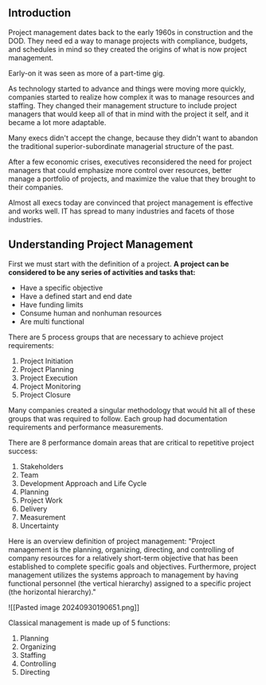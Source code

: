 ## Introduction
Project management dates back to the early 1960s in construction and the DOD. They need ed a way to manage projects with compliance, budgets, and schedules in mind so they created the origins of what is now project management.

Early-on it was seen as more of a part-time gig. 

As technology started to advance and things were moving more quickly, companies started to realize how complex it was to manage resources and staffing. They changed their management structure to include project managers that would keep all of that in mind with the project it self, and it became a lot more adaptable. 

Many execs didn't accept the change, because they didn't want to abandon the traditional superior-subordinate managerial structure of the past. 

After a few economic crises, executives reconsidered the need for project managers that could emphasize more control over resources, better manage a portfolio of projects, and maximize the value that they brought to their companies. 

Almost all execs today are convinced that project management is effective and works well. IT has spread to many industries and facets of those industries. 

## Understanding Project Management
First we must start with the definition of a project. **A project can be considered to be any series of activities and tasks that:**
- Have a specific objective
- Have a defined start and end date
- Have funding limits
- Consume human and nonhuman resources
- Are multi functional

There are 5 process groups that are necessary to achieve project requirements:
1. Project Initiation
2. Project Planning
3. Project Execution
4. Project Monitoring
5. Project Closure

Many companies created a singular methodology that would hit all of these groups that was required to follow. Each group had documentation requirements and performance measurements. 

There are 8 performance domain areas that are critical to repetitive project success:
1. Stakeholders
2. Team
3. Development Approach and Life Cycle
4. Planning
5. Project Work
6. Delivery
7. Measurement
8. Uncertainty

Here is an overview definition of project management:
"Project management is the planning, organizing, directing, and controlling of company resources for a relatively short-term objective that has been established to complete specific goals and objectives. Furthermore, project management utilizes the systems approach to management by having functional personnel (the vertical hierarchy) assigned to a specific project (the horizontal hierarchy)."

![[Pasted image 20240930190651.png]]

Classical management is made up of 5 functions:
1. Planning
2. Organizing
3. Staffing
4. Controlling
5. Directing
